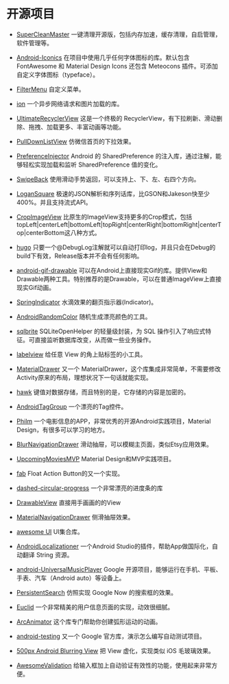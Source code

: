 开源项目
===

- [SuperCleanMaster](https://github.com/joyoyao/superCleanMaster)
一键清理开源版，包括内存加速，缓存清理，自启管理，软件管理等。

- [Android-Iconics](https://github.com/mikepenz/Android-Iconics)
在项目中使用几乎任何字体图标的库。默认包含 FontAwesome 和 Material Design Icons 还包含 Meteocons 插件。可添加自定义字体图标（typeface）。

- [FilterMenu](https://github.com/linroid/FilterMenu)
自定义菜单。

- [ion](https://github.com/koush/ion)
一个异步网络请求和图片加载的库。

- [UltimateRecyclerView](https://github.com/cymcsg/UltimateRecyclerView)
这是一个终极的 RecyclerView，有下拉刷新、滑动删除、拖拽、加载更多、丰富动画等功能。

- [PullDownListView](https://github.com/guojunyi/PullDownListView)
仿微信首页的下拉效果。

- [PreferenceInjector](https://github.com/denley/PreferenceInjector)
Android 的 SharedPreference 的注入库，通过注解，能够轻松实现加载和监听 SharedPreference 值的变化。

- [SwipeBack](https://github.com/liuguangqiang/SwipeBack)
使用滑动手势返回，可以支持上、下、左、右四个方向。

- [LoganSquare](https://github.com/bluelinelabs/LoganSquare)
极速的JSON解析和序列话库，比GSON和Jakeson快至少400%。并且支持流式API。

- [CropImageView](https://github.com/cesards/CropImageView)
比原生的ImageView支持更多的Crop模式，包括topLeft|centerLeft|bottomLeft|topRight|centerRight|bottomRight|centerTop|centerBottom这八种方式。

- [hugo](https://github.com/JakeWharton/hugo)
只要一个@DebugLog注解就可以自动打印log，并且只会在Debug的build下有效，Release版本并不会有任何影响。

- [android-gif-drawable](https://github.com/koral--/android-gif-drawable)
可以在Android上直接现实Gif的库。提供View和Drawable两种工具。特别推荐的是Drawable，可以在普通ImageView上直接现实Gif动画。

- [SpringIndicator](https://github.com/chenupt/SpringIndicator)
水滴效果的翻页指示器(Indicator)。

- [AndroidRandomColor](https://github.com/lzyzsd/AndroidRandomColor)
随机生成漂亮颜色的工具。

- [sqlbrite](https://github.com/square/sqlbrite)
SQLiteOpenHelper 的轻量级封装，为 SQL 操作引入了响应式特征。可直接监听数据库改变，从而做一些业务操作。

- [labelview](https://github.com/linger1216/labelview)
给任意 View 的角上贴标签的小工具。

- [MaterialDrawer](https://github.com/mikepenz/MaterialDrawer)
又一个 MaterialDrawer，这个库集成非常简单，不需要修改Activity原来的布局，理想状况下一句话就能实现。

- [hawk](https://github.com/orhanobut/hawk)
键值对数据存储，而且特别的是，它存储的内容是加密的。

- [AndroidTagGroup](https://github.com/2dxgujun/AndroidTagGroup)
一个漂亮的Tag控件。

- [Philm](https://github.com/2dxgujun/AndroidTagGroup)
一个电影信息的APP，非常优秀的开源Android实践项目，Material Design，有很多可以学习的地方。

- [BlurNavigationDrawer](https://github.com/2dxgujun/AndroidTagGroup)
滑动抽屉，可以模糊主页面，类似Etsy应用效果。

- [UpcomingMoviesMVP](https://github.com/2dxgujun/AndroidTagGroup)
Material Design和MVP实践项目。

- [fab](https://github.com/2dxgujun/AndroidTagGroup)
Float Action Button的又一个实现。

- [dashed-circular-progress](https://github.com/2dxgujun/AndroidTagGroup)
一个非常漂亮的进度条的库

- [DrawableView](https://github.com/2dxgujun/AndroidTagGroup)
直接用手画画的的View

- [MaterialNavigationDrawer](https://github.com/neokree/MaterialNavigationDrawer)
侧滑抽屉效果。

- [awesome UI](https://github.com/wasabeef/awesome-android-ui)
UI集合库。

- [AndroidLocalizationer](https://github.com/westlinkin/AndroidLocalizationer)
一个Android Studio的插件，帮助App做国际化，自动翻译 String 资源。


- [android-UniversalMusicPlayer](https://github.com/googlesamples/android-UniversalMusicPlayer)
Google 开源项目，能够运行在手机、平板、手表、汽车（Android auto）等设备上。

- [PersistentSearch](https://github.com/Quinny898/PersistentSearch)
仿照实现 Google Now 的搜索框的效果。

- [Euclid](https://github.com/Yalantis/Euclid)
一个非常精美的用户信息页面的实现，动效很细腻。

- [ArcAnimator](https://github.com/asyl/ArcAnimator)
这个库专门帮助你创建弧形运动的动画。

- [android-testing](https://github.com/googlesamples/android-testing)
又一个 Google 官方库，演示怎么编写自动测试项目。

- [500px Android Blurring View](https://github.com/500px/500px-android-blur)
把 View 虚化，实现类似 iOS 毛玻璃效果。

- [AwesomeValidation](https://github.com/thyrlian/AwesomeValidation)
给输入框加上自动验证有效性的功能，使用起来非常方便。
